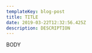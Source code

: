 ```yaml
---
templateKey: blog-post
title: TITLE
date: 2019-03-22T12:32:56.425Z
description: DESCRIPTION
---
```

BODY
